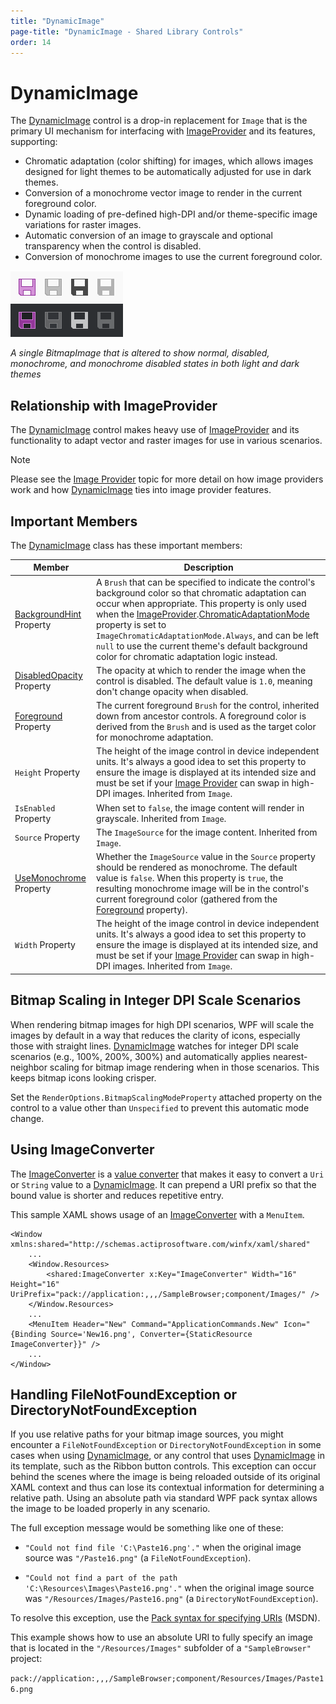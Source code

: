 ```yaml
---
title: "DynamicImage"
page-title: "DynamicImage - Shared Library Controls"
order: 14
---
```

# DynamicImage

The [DynamicImage](xref:@ActiproUIRoot.Controls.DynamicImage) control is a drop-in replacement for `Image` that is the primary UI mechanism for interfacing with [ImageProvider](../../themes/image-provider.md) and its features, supporting:

- Chromatic adaptation (color shifting) for images, which allows images designed for light themes to be automatically adjusted for use in dark themes.
- Conversion of a monochrome vector image to render in the current foreground color.
- Dynamic loading of pre-defined high-DPI and/or theme-specific image variations for raster images.
- Automatic conversion of an image to grayscale and optional transparency when the control is disabled.
- Conversion of monochrome images to use the current foreground color.

![Screenshot](../images/dynamicimage.png)

*A single BitmapImage that is altered to show normal, disabled, monochrome, and monochrome disabled states in both light and dark themes*

## Relationship with ImageProvider

The [DynamicImage](xref:@ActiproUIRoot.Controls.DynamicImage) control makes heavy use of [ImageProvider](../../themes/image-provider.md) and its functionality to adapt vector and raster images for use in various scenarios.

> [!NOTE]
> Please see the [Image Provider](../../themes/image-provider.md) topic for more detail on how image providers work and how [DynamicImage](xref:@ActiproUIRoot.Controls.DynamicImage) ties into image provider features.

## Important Members

The [DynamicImage](xref:@ActiproUIRoot.Controls.DynamicImage) class has these important members:

| Member | Description |
|-----|-----|
| [BackgroundHint](xref:@ActiproUIRoot.Controls.DynamicImage.BackgroundHint) Property | A `Brush` that can be specified to indicate the control's background color so that chromatic adaptation can occur when appropriate.  This property is only used when the [ImageProvider](xref:@ActiproUIRoot.Media.ImageProvider).[ChromaticAdaptationMode](xref:@ActiproUIRoot.Media.ImageProvider.ChromaticAdaptationMode) property is set to `ImageChromaticAdaptationMode.Always`, and can be left `null` to use the current theme's default background color for chromatic adaptation logic instead. |
| [DisabledOpacity](xref:@ActiproUIRoot.Controls.DynamicImage.DisabledOpacity) Property | The opacity at which to render the image when the control is disabled.  The default value is `1.0`, meaning don't change opacity when disabled. |
| [Foreground](xref:@ActiproUIRoot.Controls.DynamicImage.Foreground) Property | The current foreground `Brush` for the control, inherited down from ancestor controls.  A foreground color is derived from the `Brush` and is used as the target color for monochrome adaptation. |
| `Height` Property | The height of the image control in device independent units.  It's always a good idea to set this property to ensure the image is displayed at its intended size and must be set if your [Image Provider](../../themes/image-provider.md) can swap in high-DPI images.  Inherited from `Image`. |
| `IsEnabled` Property | When set to `false`, the image content will render in grayscale.  Inherited from `Image`. |
| `Source` Property | The `ImageSource` for the image content.  Inherited from `Image`. |
| [UseMonochrome](xref:@ActiproUIRoot.Controls.DynamicImage.UseMonochrome) Property | Whether the `ImageSource` value in the `Source` property should be rendered as monochrome.  The default value is `false`.  When this property is `true`, the resulting monochrome image will be in the control's current foreground color (gathered from the [Foreground](xref:@ActiproUIRoot.Controls.DynamicImage.Foreground) property). |
| `Width` Property | The height of the image control in device independent units.  It's always a good idea to set this property to ensure the image is displayed at its intended size, and must be set if your [Image Provider](../../themes/image-provider.md) can swap in high-DPI images.  Inherited from `Image`. |

## Bitmap Scaling in Integer DPI Scale Scenarios

When rendering bitmap images for high DPI scenarios, WPF will scale the images by default in a way that reduces the clarity of icons, especially those with straight lines.  [DynamicImage](xref:@ActiproUIRoot.Controls.DynamicImage) watches for integer DPI scale scenarios (e.g., 100%, 200%, 300%) and automatically applies nearest-neighbor scaling for bitmap image rendering when in those scenarios.  This keeps bitmap icons looking crisper.

Set the `RenderOptions.BitmapScalingModeProperty` attached property on the control to a value other than `Unspecified` to prevent this automatic mode change.

## Using ImageConverter

The [ImageConverter](xref:@ActiproUIRoot.Controls.ImageConverter) is a [value converter](../value-converters.md) that makes it easy to convert a `Uri` or `String` value to a [DynamicImage](xref:@ActiproUIRoot.Controls.DynamicImage).  It can prepend a URI prefix so that the bound value is shorter and reduces repetitive entry.

This sample XAML shows usage of an [ImageConverter](xref:@ActiproUIRoot.Controls.ImageConverter) with a `MenuItem`.

```xaml
<Window xmlns:shared="http://schemas.actiprosoftware.com/winfx/xaml/shared"
	...
	<Window.Resources>
		<shared:ImageConverter x:Key="ImageConverter" Width="16" Height="16" UriPrefix="pack://application:,,,/SampleBrowser;component/Images/" />
	</Window.Resources>
	...
	<MenuItem Header="New" Command="ApplicationCommands.New" Icon="{Binding Source='New16.png', Converter={StaticResource ImageConverter}}" />
	...
</Window>
```

## Handling FileNotFoundException or DirectoryNotFoundException

If you use relative paths for your bitmap image sources, you might encounter a `FileNotFoundException` or `DirectoryNotFoundException` in some cases when using [DynamicImage](xref:@ActiproUIRoot.Controls.DynamicImage), or any control that uses [DynamicImage](xref:@ActiproUIRoot.Controls.DynamicImage) in its template, such as the Ribbon button controls.  This exception can occur behind the scenes where the image is being reloaded outside of its original XAML context and thus can lose its contextual information for determining a relative path.  Using an absolute path via standard WPF pack syntax allows the image to be loaded properly in any scenario.

The full exception message would be something like one of these:

- `"Could not find file 'C:\Paste16.png'."` when the original image source was `"/Paste16.png"` (a `FileNotFoundException`).

- `"Could not find a part of the path 'C:\Resources\Images\Paste16.png'."` when the original image source was `"/Resources/Images/Paste16.png"` (a `DirectoryNotFoundException`).

To resolve this exception, use the [Pack syntax for specifying URIs](https://docs.microsoft.com/en-us/dotnet/framework/wpf/app-development/pack-uris-in-wpf) (MSDN).

This example shows how to use an absolute URI to fully specify an image that is located in the `"/Resources/Images"` subfolder of a `"SampleBrowser"` project:

`pack://application:,,,/SampleBrowser;component/Resources/Images/Paste16.png`
